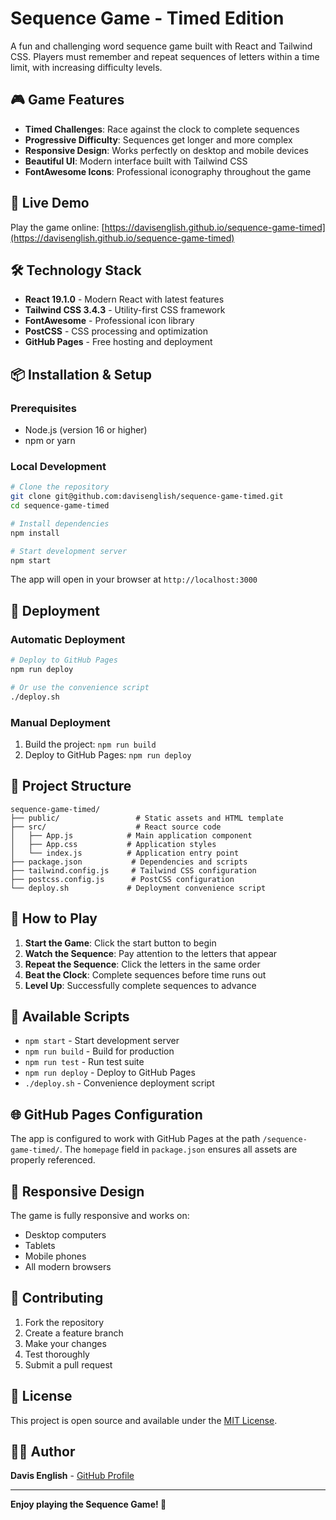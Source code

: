 # Sequence Game - Timed Edition

A fun and challenging word sequence game built with React and Tailwind CSS. Players must remember and repeat sequences of letters within a time limit, with increasing difficulty levels.

## 🎮 Game Features

- **Timed Challenges**: Race against the clock to complete sequences
- **Progressive Difficulty**: Sequences get longer and more complex
- **Responsive Design**: Works perfectly on desktop and mobile devices
- **Beautiful UI**: Modern interface built with Tailwind CSS
- **FontAwesome Icons**: Professional iconography throughout the game

## 🚀 Live Demo

Play the game online: [https://davisenglish.github.io/sequence-game-timed](https://davisenglish.github.io/sequence-game-timed)

## 🛠️ Technology Stack

- **React 19.1.0** - Modern React with latest features
- **Tailwind CSS 3.4.3** - Utility-first CSS framework
- **FontAwesome** - Professional icon library
- **PostCSS** - CSS processing and optimization
- **GitHub Pages** - Free hosting and deployment

## 📦 Installation & Setup

### Prerequisites
- Node.js (version 16 or higher)
- npm or yarn

### Local Development
```bash
# Clone the repository
git clone git@github.com:davisenglish/sequence-game-timed.git
cd sequence-game-timed

# Install dependencies
npm install

# Start development server
npm start
```

The app will open in your browser at `http://localhost:3000`

## 🚀 Deployment

### Automatic Deployment
```bash
# Deploy to GitHub Pages
npm run deploy

# Or use the convenience script
./deploy.sh
```

### Manual Deployment
1. Build the project: `npm run build`
2. Deploy to GitHub Pages: `npm run deploy`

## 📁 Project Structure

```
sequence-game-timed/
├── public/                 # Static assets and HTML template
├── src/                    # React source code
│   ├── App.js            # Main application component
│   ├── App.css           # Application styles
│   └── index.js          # Application entry point
├── package.json           # Dependencies and scripts
├── tailwind.config.js     # Tailwind CSS configuration
├── postcss.config.js      # PostCSS configuration
└── deploy.sh             # Deployment convenience script
```

## 🎯 How to Play

1. **Start the Game**: Click the start button to begin
2. **Watch the Sequence**: Pay attention to the letters that appear
3. **Repeat the Sequence**: Click the letters in the same order
4. **Beat the Clock**: Complete sequences before time runs out
5. **Level Up**: Successfully complete sequences to advance

## 🔧 Available Scripts

- `npm start` - Start development server
- `npm run build` - Build for production
- `npm run test` - Run test suite
- `npm run deploy` - Deploy to GitHub Pages
- `./deploy.sh` - Convenience deployment script

## 🌐 GitHub Pages Configuration

The app is configured to work with GitHub Pages at the path `/sequence-game-timed/`. The `homepage` field in `package.json` ensures all assets are properly referenced.

## 📱 Responsive Design

The game is fully responsive and works on:
- Desktop computers
- Tablets
- Mobile phones
- All modern browsers

## 🤝 Contributing

1. Fork the repository
2. Create a feature branch
3. Make your changes
4. Test thoroughly
5. Submit a pull request

## 📄 License

This project is open source and available under the [MIT License](LICENSE).

## 👨‍💻 Author

**Davis English** - [GitHub Profile](https://github.com/davisenglish)

---

**Enjoy playing the Sequence Game! 🎉**

